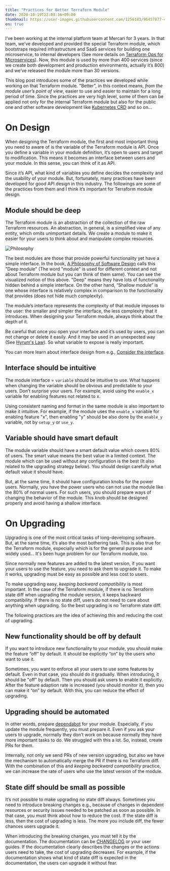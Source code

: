 ```yaml
---
title: "Practices for Better Terraform Module"
date: 2020-10-19T22:03:16+09:00
thumbnail: https://user-images.githubusercontent.com/1256183/96457877-41c9cc00-125b-11eb-809b-c583d769a907.png
en: true
---
```


I’ve been working at the internal platform team at Mercari for 3 years. In that team, we’ve developed and provided the special Terraform module, which bootstraps required infrastructure and SaaS services for building one microservice, to internal developers (See more details on [Terraform Ops for Microservices](https://speakerdeck.com/b4b4r07/terraform-ops-for-microservices)). Now, this module is used by more than 400 services (since we create both development and production environments, actually it’s 800) and we’ve released the module more than 30 versions.

This blog post introduces some of the practices we developed while working on that Terraform module. "Better", in this context means, _from the module user’s point of view_, easier to use and easier to maintain for a long period of time. Since the practices are very high level, some of them can be applied not only for the internal Terraform module but also for the public one and other software development like [Kubernetes CRD](https://kubernetes.io/docs/concepts/extend-kubernetes/api-extension/custom-resources/) and so on...  

# On Design

When designing the Terraform module, the first and most important thing you need to aware of is the variable of the Terraform module is API. Once you define a variable in your module definition, it’s open to users and target to modification. This means it becomes an interface between users and your module. In this sense, you can think of it as API. 

Since it’s API, what kind of variables you define decides the complexity and the usability of your module. But, fortunately, many practices have been developed for good API design in this industry. The followings are some of the practices from them and I think it’s important for Terraform module design. 

## Module should be deep

The Terraform module is an abstraction of the collection of the raw Terraform resources. An abstraction, in general, is a simplified view of any entity, which omits unimportant details. We create a module to make it easier for your users to think about and manipulate complex resources. 

![Philosophy](https://user-images.githubusercontent.com/1256183/96132088-eafb8400-0f34-11eb-90d1-3eebabfadf38.png)


The best modules are those that provide powerful functionality yet have a simple interface. In the book, [A Philosophy of Software Design](https://www.amazon.com/dp/B07N1XLQ7D) calls this "Deep module" (The word "module" is used for different context and not about Terraform module but you can think of them same). You can see the visualized notion of this above. "Deep" means they have lots of functionality hidden behind a simple interface. On the other hand, “Shallow module” is one whose interface is relatively complex in comparison to the functionality that provides (does not hide much complexity).

The module’s interface represents the complexity of that module imposes to the user: the smaller and simpler the interface, the less complexity that it introduces. When designing your Terraform module, always think about the depth of it.

Be careful that once you open your interface and it’s used by users, you can not change or delete it easily.  And it may be used in an unexpected way (See [Hyrum's Law](https://www.hyrumslaw.com/)). So what variable to expose is really important. 

You can more learn about interface design from e.g., [Consider the interface](https://increment.com/apis/consider-the-interface-api-redesign/). 

## Interface should be intuitive

The module interface = `variable` should be intuitive to use. What happens when changing the variable should be obvious and predictable to your users. Don’t surprise your users. For example, avoid using the `enable_x` variable for enabling features not related to x. 

Using consistent naming and format in the same module is also important to make it intuitive. For example, if the module uses the `enable_x` variable for enabling feature "x", then enabling "y" should be also done by the `enable_y` variable, not by `setup_y` or `use_y`.

## Variable should have smart default

The module variable should have a smart default value which covers 80% of users. The smart value means the best value in a limited context. The module which can be used without any configuration is the best (It also related to the upgrading strategy below). You should design carefully what default value it should have. 

But, at the same time, it should have configuration knobs for the power users. Normally, you have the power users who can not use the module like the 80% of normal users. For such users, you should prepare ways of changing the behavior of the module. This knob should be designed properly and avoid having a shallow interface. 

# On Upgrading 

Upgrading is one of the most critical tasks of long-developing software. But, at the same time, it’s also the most bothering task. This is also true for the Terraform module, especially which is for the general purpose and widely used... It's been huge problem for our Terraform module, too.

Since normally new features are added to the latest version, if you want your users to use the feature, you need to ask them to upgrade it. To make it works, upgrading must be easy as possible and less cost to users. 

To make upgrading easy, _keeping backward compatibility_ is most important. In the case of the Terraform module, if there is no Terraform state diff when upgrading the module version, it keeps backward compatibility. If there is no state diff, users do not need to care about anything when upgrading. So the best upgrading is no Terraform state diff. 

The following practices are the idea of achieving this and reducing the cost of upgrading. 

## New functionality should be off by default

If you want to introduce new functionality to your module, you should make the feature “off” by default. It should be explicitly “on” by the users who want to use it. 

Sometimes, you want to enforce all your users to use some features by default. Even in that case, you should do it gradually. When introducing, it should be "off" by default. Then you should ask users to enable it explicitly. After the feature adaption rate is increased (you should monitor it), then you can make it “on” by default. With this, you can reduce the effect of upgrading.

## Upgrading should be automated

In other words, prepare [dependabot](https://dependabot.com/) for your module. Especially, if you update the module frequently, you must prepare it. Even if you ask your users to upgrade, normally they don’t work on because normally they have more important tasks to do. We struggled with this a lot. So, instead, create PRs for them. 

Internally, not only we send PRs of new version upgrading, but also we have the mechanism to automatically merge the PR if there is no Terraform diff. With the combination of this and _keeping backward compatibility_ practice, we can increase the rate of users who use the latest version of the module. 

## State diff should be small as possible

It’s not possible to make upgrading no state diff always. Sometimes you need to introduce breaking changes e.g., because of changes in dependent resources or security issues needed to be patched as soon as possible.  In that case, you must think about how to reduce the cost. If the state diff is less, then the cost of upgrading is less. The more you include diff, the fewer chances users upgrade it. 

When introducing the breaking changes, you must tell it by the documentation. The documentation can be [CHANGELOG](https://keepachangelog.com/en/1.0.0/) or your user guides. If the documentation clearly describes the changes or the actions users need to take, the cost of upgrading decreases. For example, if the documentation shows what kind of state diff is expected in the documentation, the users can upgrade it without fear. 
